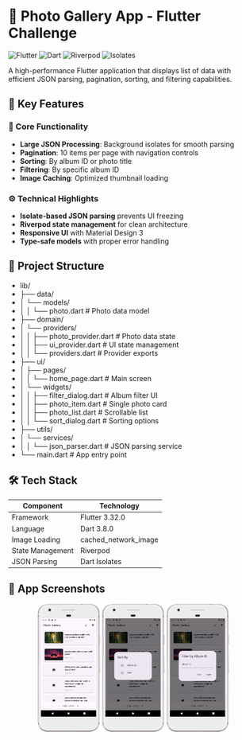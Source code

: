 # 📸 Photo Gallery App - Flutter Challenge

![Flutter](https://img.shields.io/badge/Flutter-3.19-blue)
![Dart](https://img.shields.io/badge/Dart-3.0-blue)
![Riverpod](https://img.shields.io/badge/State%20Management-Riverpod-blueviolet)
![Isolates](https://img.shields.io/badge/Concurrency-Isolates-green)

A high-performance Flutter application that displays list of data with efficient JSON parsing, pagination, sorting, and filtering capabilities.

## 🌟 Key Features

### 🚀 Core Functionality

- **Large JSON Processing**: Background isolates for smooth parsing
- **Pagination**: 10 items per page with navigation controls
- **Sorting**: By album ID or photo title
- **Filtering**: By specific album ID
- **Image Caching**: Optimized thumbnail loading

### ⚙️ Technical Highlights

- **Isolate-based JSON parsing** prevents UI freezing
- **Riverpod state management** for clean architecture
- **Responsive UI** with Material Design 3
- **Type-safe models** with proper error handling

## 📁 Project Structure

- lib/
- ├── data/
- │ └── models/
- │ │ └── photo.dart # Photo data model
- ├── domain/
- │ └── providers/
- │ │ ├── photo_provider.dart # Photo data state
- │ │ ├── ui_provider.dart # UI state management
- │ │ └── providers.dart # Provider exports
- ├── ui/
- │ ├── pages/
- │ │ └── home_page.dart # Main screen
- │ └── widgets/
- │ │ ├── filter_dialog.dart # Album filter UI
- │ │ ├── photo_item.dart # Single photo card
- │ │ ├── photo_list.dart # Scrollable list
- │ │ └── sort_dialog.dart # Sorting options
- ├── utils/
- │ └── services/
- │ │ └── json_parser.dart # JSON parsing service
- └── main.dart # App entry point

## 🛠️ Tech Stack

| Component        | Technology           |
|------------------|----------------------|
| Framework        | Flutter 3.32.0       |
| Language         | Dart 3.8.0           |
| Image Loading    | cached_network_image |
| State Management | Riverpod             |
| JSON Parsing     | Dart Isolates        |

## 📱 App Screenshots

<div align="center">
  <img src="screens/Screenshot_1.png" width="25%" alt="Home Screen"/>
  <img src="screens/Screenshot_2.png" width="25%" alt="Sort Dialog"/> 
  <img src="screens/Screenshot_3.png" width="25%" alt="Filter Dialog"/>
</div>
